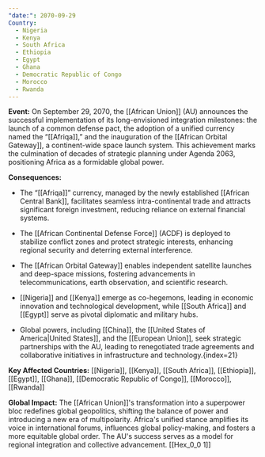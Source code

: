 ```yaml
---
"date:": 2070-09-29
Country:
  - Nigeria
  - Kenya
  - South Africa
  - Ethiopia
  - Egypt
  - Ghana
  - Democratic Republic of Congo
  - Morocco
  - Rwanda
---
```

**Event:** On September 29, 2070, the [[African Union]] (AU) announces the successful implementation of its long-envisioned integration milestones: the launch of a common defense pact, the adoption of a unified currency named the “[[Afriqa]],” and the inauguration of the [[African Orbital Gateway]], a continent-wide space launch system. This achievement marks the culmination of decades of strategic planning under Agenda 2063, positioning Africa as a formidable global power.

**Consequences:**

* The “[[Afriqa]]” currency, managed by the newly established [[African Central Bank]], facilitates seamless intra-continental trade and attracts significant foreign investment, reducing reliance on external financial systems.

* The [[African Continental Defense Force]] (ACDF) is deployed to stabilize conflict zones and protect strategic interests, enhancing regional security and deterring external interference.

* The [[African Orbital Gateway]] enables independent satellite launches and deep-space missions, fostering advancements in telecommunications, earth observation, and scientific research.

* [[Nigeria]] and [[Kenya]] emerge as co-hegemons, leading in economic innovation and technological development, while [[South Africa]] and [[Egypt]] serve as pivotal diplomatic and military hubs.

* Global powers, including [[China]], the [[United States of America|United States]], and the [[European Union]], seek strategic partnerships with the AU, leading to renegotiated trade agreements and collaborative initiatives in infrastructure and technology.{index=21}

**Key Affected Countries:** [[Nigeria]], [[Kenya]], [[South Africa]], [[Ethiopia]], [[Egypt]], [[Ghana]], [[Democratic Republic of Congo]], [[Morocco]], [[Rwanda]]

**Global Impact:** The [[African Union]]'s transformation into a superpower bloc redefines global geopolitics, shifting the balance of power and introducing a new era of multipolarity. Africa's unified stance amplifies its voice in international forums, influences global policy-making, and fosters a more equitable global order. The AU's success serves as a model for regional integration and collective advancement. [[Hex_0_0 1]]

 
